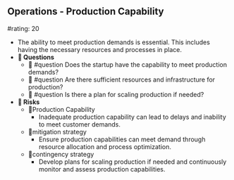## Operations - Production Capability
#rating: 20
- The ability to meet production demands is essential. This includes having the necessary resources and processes in place.
- **💭 Questions**
  - 💭 #question Does the startup have the capability to meet production demands?
  - 💭 #question Are there sufficient resources and infrastructure for production?
  - 💭 #question Is there a plan for scaling production if needed?
- **🚨 Risks**
  - 🚨Production Capability
    - Inadequate production capability can lead to delays and inability to meet customer demands.
  - 🚨mitigation strategy
    - Ensure production capabilities can meet demand through resource allocation and process optimization.
  - 🚨contingency strategy
    - Develop plans for scaling production if needed and continuously monitor and assess production capabilities.


